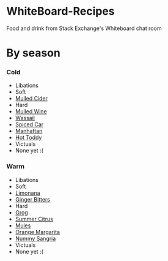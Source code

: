 # WhiteBoard-Recipes
Food and drink from Stack Exchange's Whiteboard chat room

# By season

### Cold ###
 - Libations
  - Soft
   - [Mulled Cider](Drink/Soft/Hot/mulled.md)
  - Hard
   - [Mulled Wine](Drink/Hard/Wine/mulledWine.md)
   - [Wassail](Drink/Hard/Wine/mulledWine.md)
   - [Spiced Car](Drink/Hard/Cocktails/spicedCar.md)
   - [Manhattan](Drink/Hard/Cocktails/manhattan.md)
   - [Hot Toddy](Drink/Hard/Hot/hotToddy.md)
 - Victuals
  - None yet :(

### Warm ###
 - Libations
  - Soft
   - [Limonana](Drink/Soft/refreshing/limonana.md)
   - [Ginger Bitters](Drink/Soft/refreshing/gingerBitters.md)
  - Hard
   - [Grog](Drink/Hard/Cocktails/Refreshing/grog.md)
   - [Summer Citrus](Drink/Hard/Cocktails/Refreshing/summerCitrus.md)
   - [Mules](Drink/Hard/Cocktails/Refreshing/mules.md)
   - [Orange Margarita](Drink/Hard/Cocktails/Refreshing/orangeMargarita.md)
   - [Nummy Sangria](Drink/Hard/Wine/nummySangria.md)
 - Victuals
  - None yet :(
